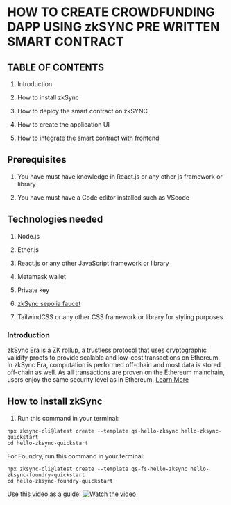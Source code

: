 # HOW TO CREATE CROWDFUNDING DAPP USING zkSYNC PRE WRITTEN SMART CONTRACT

## TABLE OF CONTENTS

1. Introduction

2. How to install zkSync

3. How to deploy the smart contract on zkSYNC

4. How to create the application UI

5. How to integrate the smart contract with frontend

## Prerequisites

1. You have must have knowledge in React.js or any other js framework or library

2. You have must have a Code editor installed such as VScode

## Technologies needed

1. Node.js

2. Ether.js

3. React.js or any other JavaScript framework or library

4. Metamask wallet

5. Private key

6. [zkSync sepolia faucet](https://docs.zksync.io/build/zksync-101#fund-your-wallet)

7. TailwindCSS or any other CSS framework or library for styling purposes

### Introduction

zkSync Era is a ZK rollup, a trustless protocol that uses cryptographic validity proofs to provide scalable and low-cost transactions on Ethereum. In zkSync Era, computation is performed off-chain and most data is stored off-chain as well. As all transactions are proven on the Ethereum mainchain, users enjoy the same security level as in Ethereum. [Learn More](https://ileolami.hashnode.dev/deep-dive-into-zksync-protocol#heading-an-overview-of-zksync)

## How to install zkSync

1. Run this command in your terminal:

```shell
npx zksync-cli@latest create --template qs-hello-zksync hello-zksync-quickstart
cd hello-zksync-quickstart
```

For Foundry, run this command in your terminal:

```shell
npx zksync-cli@latest create --template qs-fs-hello-zksync hello-zksync-foundry-quickstart
cd hello-zksync-foundry-quickstart
```

Use this video as a guide:
[![Watch the video](https://go.screenpal.com/watch/cZ1DFNVNdQI)](https://go.screenpal.com/watch/cZ1DFNVNdQI)
